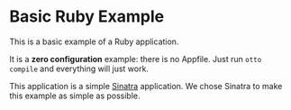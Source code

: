 # Basic Ruby Example

This is a basic example of a Ruby application.

It is a **zero configuration** example: there is no Appfile. Just run
`otto compile` and everything will just work.

This application is a simple [Sinatra](http://www.sinatrarb.com/)
application. We chose Sinatra to make this example as simple
as possible.
